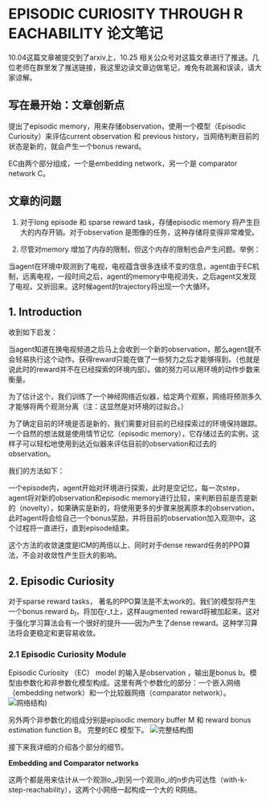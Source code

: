# EPISODIC CURIOSITY THROUGH R EACHABILITY 论文笔记

10.04这篇文章被提交到了arxiv上，10.25 相关公众号对这篇文章进行了推送。几位老师在群里发了推送链接，我这里边读文章边做笔记，难免有疏漏和误读，请大家谅解。


## 写在最开始：文章创新点

提出了episodic memory，用来存储observation，使用一个模型（Episodic Curiosity）来评估current observation 和 previous history，当网络判断目前的状态是新的，就会产生一个bonus reward。

EC由两个部分组成，一个是embedding network，另一个是 comparator network C。
## 文章的问题

1. 对于long episode 和 sparse reward task，存储episodic memory 将产生巨大的内存开销。对于observation 是图像的任务，这种存储将变得非常难受。

2. 尽管对memory 增加了内存的限制，但这个内存的限制也会产生问题。举例：

当agent在环境中观测到了电视，电视蕴含很多连续不变的信息，agent由于EC机制，远离电视，一段时间之后，agent的memory中电视消失，之后agent又发现了电视，又折回来。这时候agent的trajectory将出现一个大循环。


## 1. Introduction 

收到如下启发：

当agent知道在换电视频道之后马上会收到一个新的observation，那么agent就不会轻易执行这个动作。获得reward只能在做了一些努力之后才能够得到。（也就是说此时的reward并不在已经探索的环境内部）。做的努力可以用环境的动作步数来衡量。

为了估计这个，我们训练了一个神经网络近似器，给定两个观察，网络将预测多久才能够将两个观测分离（注：这显然是对环境的过拟合。）

为了确定目前的环境是否是新的，我们需要对目前的已经探索过的环境保持跟踪。一个自然的想法就是使用情节记忆（episodic memory），它存储过去的实例，这样子可以轻松地使用到达近似器来评估目前的observation和过去的observation。


我们的方法如下：

一个episode内，agent开始对环境进行探索，此时是空记忆，每一次step，agent将对新的observation和episodic memory进行比较，来判断目前是否是新的（novelty），如果确实是新的，将使用更多的步骤来脱离原本的observation，此时agent将会给自己一个bonus奖励，并将目前的observation加入观测中。这个过程将一直进行，直到episode结束。

这个方法的收敛速度是ICM的两倍以上、同时对于dense reward任务的PPO算法，不会对收敛性产生巨大的影响。

## 2. Episodic Curiosity

对于sparse reward tasks， 著名的PPO算法是不太work的。我们的模型将产生一个bonus reward $b_t$，将加在r_t上，这样augmented reward将被加起来。这对于强化学习算法会有一个很好的提升——因为产生了dense reward。这种学习算法将会更稳定和更容易收敛。


### 2.1 Episodic Curiosity Module

Episodic Curiosity （EC） model 的输入是observation ，输出是bonus b。模型由参数化和非参数化模型构成。这里有两个参数化的部分：一个嵌入网络（embedding network）和一个比较器网络（comparator network）。
![网络结构](https://s1.ax1x.com/2018/10/26/iyhRCn.png))

另外两个非参数化的组成分别是episodic memory buffer M 和 reward bonus estimation function B。
完整的EC 模型下。
![完整结构图](https://s1.ax1x.com/2018/10/26/iyhLCR.png)

接下来我详细的介绍各个部分的细节。

**Embedding and Comparator networks**

这两个都是用来估计从一个观测o_J到另一个观测o_i的n步内可达性（with-k-step-reachability），这两个小网络一起构成一个大的
R网络。






